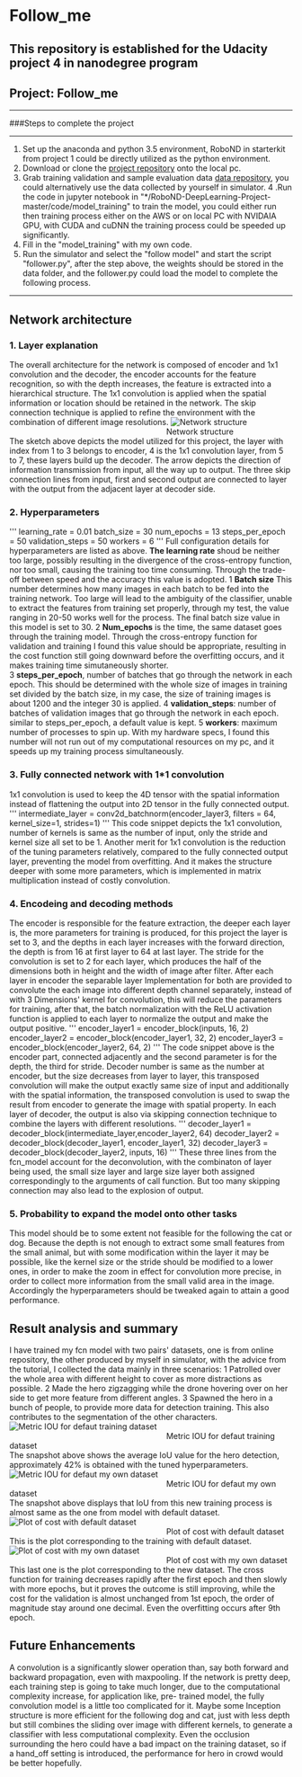 # Follow_me
This repository is established for the Udacity project 4 in nanodegree program
---
## Project: Follow_me

---


###Steps to complete the project

---

1. Set up the anaconda and python 3.5 environment, RoboND in starterkit from project 1 could be directly utilized as the python environment.
2. Download or clone the [project repository](https://github.com/udacity/RoboND-DeepLearning-Project.git) onto the local pc.  
3. Grab training validation and sample evaluation data [data repository](https://s3-us-west-1.amazonaws.com/udacity-robotics/Deep+Learning+Data/Lab), you could alternatively use the data collected by yourself in simulator.
4 .Run the code in jupyter notebook in "*/RoboND-DeepLearning-Project-master/code/model_training" to train the model, you could either run then training process either on the AWS or on local PC with NVIDAIA GPU, with CUDA and cuDNN the training process could be speeded up significantly.
5. Fill in the "model_training" with my own code. 
6. Run the simulator and select the "follow model" and start the script "follower.py", after the step above, the weights should be stored in the data folder, and the follower.py could load the model to complete the following process.

---

## Network architecture 
### 1. Layer explanation
The overall architecture for the network is composed of encoder and 1x1 convolution and the decoder, the encoder accounts for the feature recognition, so with the depth increases, the feature is extracted into a hierarchical  structure. The 1x1 convolution is applied when the spatial  information or location should be retained in the network. The skip connection technique is applied to refine the environment with the combination of different image resolutions.
![Network structure](network_structure.jpg)
<br />&emsp; &emsp;  &emsp;  &emsp; &emsp; &emsp;  &emsp;  &emsp; &emsp; &emsp;  &emsp;  &emsp;&emsp; &emsp;  &emsp;  &emsp;Network structure<br />
The sketch above depicts the model utilized for this project, the layer with index from 1 to 3 belongs to encoder, 4 is the 1x1 convolution layer, from 5 to 7, these layers build up the decoder. The arrow depicts the direction of information transmission from input, all the way up to output. The three skip connection lines from input, first and second output are connected to layer with the output from the adjacent layer at decoder side.
### 2. Hyperparameters
'''
learning_rate = 0.01
batch_size = 30
num_epochs = 13
steps_per_epoch = 50
validation_steps = 50
workers = 6
'''
Full configuration details for hyperparameters are listed as above. 
<b>The learning rate</b> shoud be neither too large, possibly resulting in the divergence of the cross-entropy function, nor too small, causing the training too time consuming. Through the trade-off between speed and the accuracy this value is adopted.
1 <b>Batch size</b> This number determines how many images in each batch to be fed into the training network. Too large will lead to the ambiguity of the classifier, unable to extract the features from training set properly, through my test, the value ranging in 20-50 works well  for the process. The final batch size value in this model is set to 30. 
2 <b>Num_epochs</b> is the time, the same dataset goes through the training model. Through the cross-entropy function for validation and training I found this value should be appropriate, resulting in the cost function still going downward before the overfitting occurs, and it makes training time simutaneously shorter.  
3 <b>steps_per_epoch</b>, number of batches that go through the network in each epoch. This should be determined with the whole size of images in training set divided by the batch size, in my case, the size of training images is about 1200 and the integer 30 is applied.
4 <b>validation_steps</b>: number of batches of validation images that go through the network in each epoch. similar to steps_per_epoch, a default value is kept.
5 <b>workers</b>: maximum number of processes to spin up. With my hardware specs, I found this number will not run out of my computational resources on my pc, and it speeds up my training process simultaneously.
### 3. Fully connected network with 1*1 convolution 
1x1 convolution is used to keep the 4D tensor with the spatial information instead of flattening the output into 2D tensor in the fully connected output.
'''
    intermediate_layer = conv2d_batchnorm(encoder_layer3, filters = 64, kernel_size=1, strides=1)
'''
This code snippet depicts the 1x1 convolution, number of kernels is same as the number of input, only the stride and kernel size all set to be 1.
Another merit for 1x1 convolution is the reduction of the tuning parameters relatively, compared to the fully connected output layer, preventing the model from overfitting. And it makes the structure deeper with some more parameters, which is implemented in matrix multiplication instead of costly convolution. 

### 4. Encodeing and decoding methods
The encoder is responsible for the feature extraction, the deeper each layer is, the more parameters for training is produced, for this project the layer is set to 3, and the depths in each layer increases with the forward direction, the depth is from 16 at first layer to 64 at last layer. The stride for the convolution is set to 2 for each layer, which produces the half of the dimensions both in height and the width of image after filter. After each layer in encoder the separable layer Implementation for both are provided to convolute the each image into different depth channel separately, instead of with 3 Dimensions' kernel for convolution, this will reduce the parameters for training, after that, the batch normalization with the ReLU activation function is applied to each layer to normalize the output and make the output positive.
'''
    encoder_layer1 = encoder_block(inputs, 16, 2)   
    encoder_layer2 = encoder_block(encoder_layer1, 32, 2)
    encoder_layer3 = encoder_block(encoder_layer2, 64, 2)
'''
 The code snippet above is the encoder part, connected adjacently and the second parameter is for the depth, the third for stride.
Decoder number is same as the number at encoder, but the size decreases from layer to layer, this transposed convolution will make the output exactly same size of input and additionally with the spatial information, the transposed convolution is used to swap the result from encoder to generate the image with spatial property. In each layer of decoder, the output is also via skipping connection technique to combine the layers with different resolutions.
'''
    decoder_layer1 = decoder_block(intermediate_layer,encoder_layer2, 64)
    decoder_layer2 = decoder_block(decoder_layer1, encoder_layer1, 32)
    decoder_layer3 = decoder_block(decoder_layer2, inputs, 16)
'''
These three lines from the fcn_model account for the deconvolution,  with the combinaton of layer being used,  the small size layer and large size layer both assigned correspondingly to the arguments of call function. But too many skipping connection may also lead to the explosion of output.
### 5. Probability to expand the model onto other tasks
This model should be to some extent not feasible for the following the cat or dog. Because the depth is not enough to extract some small features from the small animal, but with some modification within the layer it may be possible, like the kernel size or the stride should be modified to a lower ones, in order to make the zoom in effect for convolution more precise,  in order to collect more information from the small valid area in the image. Accordingly the hyperparameters should be tweaked again to attain a good performance.

## Result analysis and summary 
I have trained my fcn model with two pairs' datasets, one is from online repository, the other produced by myself in simulator, with the advice from the tutorial, I collected the data mainly in three scenarios:
1 Patrolled over the whole area with different height to cover as more distractions as possible.
2 Made the hero zigzagging while the drone hovering over on her side to get more feature from different angles.
3 Spawned the hero in a bunch of people, to provide more data for detection training. This also contributes to the segmentation of the other characters.
![Metric IOU for defaut training dataset](metric_training_with_default_data.JPG)
<br />&emsp; &emsp;  &emsp;  &emsp; &emsp; &emsp;  &emsp;  &emsp; &emsp; &emsp;  &emsp;  &emsp;&emsp; &emsp;  &emsp;  &emsp;Metric IOU for defaut training dataset<br />
The snapshot above shows the average IoU value for the hero detection, approximately 42% is obtained with the tuned hyperparameters.
![Metric IOU for defaut my own dataset](metric_training_with_my_own_data.JPG)
<br />&emsp; &emsp;  &emsp;  &emsp; &emsp; &emsp;  &emsp;  &emsp; &emsp; &emsp;  &emsp;  &emsp;&emsp; &emsp;  &emsp;  &emsp;Metric IOU for defaut my own dataset<br />
The snapshot above displays that IoU from this new training process is almost same as the one from model with default dataset.
![Plot of cost with default dataset](plot_traning_with_my_default_data.JPG)
<br />&emsp; &emsp;  &emsp;  &emsp; &emsp; &emsp;  &emsp;  &emsp; &emsp; &emsp;  &emsp;  &emsp;&emsp; &emsp;  &emsp;  &emsp;Plot of cost with default dataset<br />
This is the plot corresponding to the training with default dataset.
![Plot of cost with my own dataset](plot_traning_with_my_default_data.JPG)
<br />&emsp; &emsp;  &emsp;  &emsp; &emsp; &emsp;  &emsp;  &emsp; &emsp; &emsp;  &emsp;  &emsp;&emsp; &emsp;  &emsp;  &emsp;Plot of cost with my own dataset<br />
This last one is the plot corresponding to the new dataset. The cross function for training decreases rapidly after the first epoch and then slowly with more epochs, but it proves the outcome is still improving, while the cost for the validation is almost unchanged from 1st epoch, the order of magnitude stay around one decimal. Even the overfitting occurs after 9th epoch.
## Future Enhancements	
A convolution is a significantly slower operation than, say both forward and backward propagation, even with maxpooling. If the network is pretty deep, each training step is going to take much longer, due to the computational complexity increase, for application like, pre- trained model, the fully convolution model is a little too complicated for it.
Maybe some Inception structure is more efficient for the following dog and cat, just with less depth but still combines the sliding over image with different kernels, to generate a classifier with less computational complexity.
Even the occlusion surrounding the hero could have a bad impact on the training dataset, so if a hand_off setting is introduced, the performance for hero in crowd would be better hopefully.
